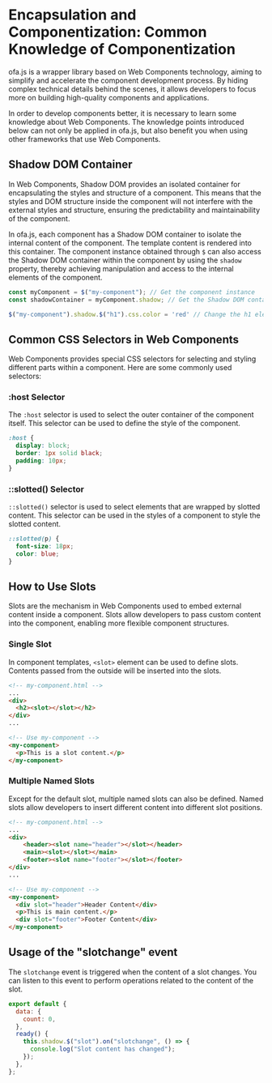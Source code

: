 # Encapsulation and Componentization: Common Knowledge of Componentization

ofa.js is a wrapper library based on Web Components technology, aiming to simplify and accelerate the component development process. By hiding complex technical details behind the scenes, it allows developers to focus more on building high-quality components and applications.

In order to develop components better, it is necessary to learn some knowledge about Web Components. The knowledge points introduced below can not only be applied in ofa.js, but also benefit you when using other frameworks that use Web Components.

## Shadow DOM Container

In Web Components, Shadow DOM provides an isolated container for encapsulating the styles and structure of a component. This means that the styles and DOM structure inside the component will not interfere with the external styles and structure, ensuring the predictability and maintainability of the component.

In ofa.js, each component has a Shadow DOM container to isolate the internal content of the component. The template content is rendered into this container. The component instance obtained through `$` can also access the Shadow DOM container within the component by using the `shadow` property, thereby achieving manipulation and access to the internal elements of the component.

```javascript
const myComponent = $("my-component"); // Get the component instance
const shadowContainer = myComponent.shadow; // Get the Shadow DOM container of the component

$("my-component").shadow.$("h1").css.color = 'red' // Change the h1 element in the Shadow DOM to red
```

## Common CSS Selectors in Web Components

Web Components provides special CSS selectors for selecting and styling different parts within a component. Here are some commonly used selectors:

### :host Selector

The `:host` selector is used to select the outer container of the component itself. This selector can be used to define the style of the component.

```css
:host {
  display: block;
  border: 1px solid black;
  padding: 10px;
}
```

### ::slotted() Selector

`::slotted()` selector is used to select elements that are wrapped by slotted content. This selector can be used in the styles of a component to style the slotted content.

```css
::slotted(p) {
  font-size: 18px;
  color: blue;
}
```

## How to Use Slots

Slots are the mechanism in Web Components used to embed external content inside a component. Slots allow developers to pass custom content into the component, enabling more flexible component structures.

### Single Slot

In component templates, `<slot>` element can be used to define slots. Contents passed from the outside will be inserted into the slots.

```html
<!-- my-component.html -->
...
<div>
  <h2><slot></slot></h2>
</div>
...
```

```html
<!-- Use my-component -->
<my-component>
  <p>This is a slot content.</p>
</my-component>
```

### Multiple Named Slots

Except for the default slot, multiple named slots can also be defined. Named slots allow developers to insert different content into different slot positions.

```html
<!-- my-component.html -->
...
<div>
    <header><slot name="header"></slot></header>
    <main><slot></slot></main>
    <footer><slot name="footer"></slot></footer>
</div>
...
```

```html
<!-- Use my-component -->
<my-component>
  <div slot="header">Header Content</div>
  <p>This is main content.</p>
  <div slot="footer">Footer Content</div>
</my-component>
```

## Usage of the "slotchange" event

The `slotchange` event is triggered when the content of a slot changes. You can listen to this event to perform operations related to the content of the slot.

```javascript
export default {
  data: {
    count: 0,
  },
  ready() {
    this.shadow.$("slot").on("slotchange", () => {
      console.log("Slot content has changed");
    });
  },
};
```